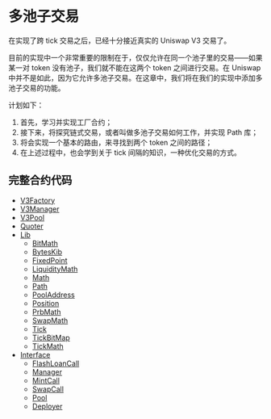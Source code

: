 # 多池子交易
在实现了跨 tick 交易之后，已经十分接近真实的 Uniswap V3 交易了。

目前的实现中一个非常重要的限制在于，仅仅允许在同一个池子里的交易——如果某一对 token 没有池子，我们就不能在这两个 token 之间进行交易。在 Uniswap 中并不是如此，因为它允许多池子交易。在这章中，我们将在我们的实现中添加多池子交易的功能。

计划如下：
1. 首先，学习并实现工厂合约；
2. 接下来，将探究链式交易，或者叫做多池子交易如何工作，并实现 Path 库；
4. 将会实现一个基本的路由，来寻找到两个 token 之间的路径；
5. 在上述过程中，也会学到关于 tick 间隔的知识，一种优化交易的方式。

## 完整合约代码
- [V3Factory](./contracts/UniswapV3Factory.sol)
- [V3Manager](./contracts/UniswapV3Manager.sol)
- [V3Pool](./contracts/UniswapV3Pool.sol)
- [Quoter](./contracts/UniswapV3Quoter.sol)
- [Lib]()
    - [BitMath](./contracts/lib/BitMath.sol)
    - [BytesKib](./contracts/lib/BytesLib.sol)
    - [FixedPoint](./contracts/lib/FixedPoint96.sol)
    - [LiquidityMath](./contracts/lib/LiquidityMath.sol)
    - [Math](./contracts/lib/Math.sol)
    - [Path](./contracts/lib/Path.sol)
    - [PoolAddress](./contracts/lib/PoolAddress.sol)
    - [Position](./contracts/lib/Position.sol)
    - [PrbMath](./contracts/lib/PRBMath.sol)
    - [SwapMath](./contracts/lib/SwapMath.sol)
    - [Tick](./contracts/lib/Tick.sol)
    - [TickBitMap](./contracts/lib/TickBitmap.sol)
    - [TickMath](./contracts/lib/TickMath.sol)
- [Interface]()
    - [FlashLoanCall](./contracts/interfaces/IUniswapV3FlashCallback.sol)
    - [Manager](./contracts/interfaces/IUniswapV3Manager.sol)
    - [MintCall](./contracts/interfaces/IUniswapV3MintCallback.sol)
    - [SwapCall](./contracts/interfaces/IUniswapV3SwapCallback.sol)
    - [Pool](./contracts/interfaces/IUniswapV3Pool.sol)
    - [Deployer](./contracts/interfaces/IUniswapV3PoolDeployer.sol)